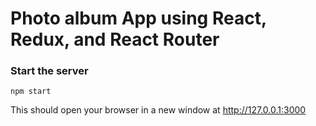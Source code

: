 # Photo album App using React, Redux, and React Router

### Start the server

    npm start

This should open your browser in a new window at http://127.0.0.1:3000
